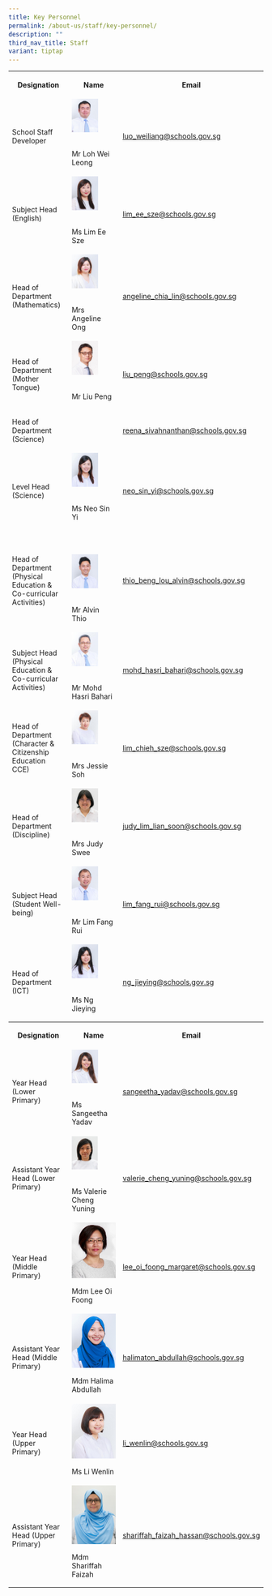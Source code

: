 ```yaml
---
title: Key Personnel
permalink: /about-us/staff/key-personnel/
description: ""
third_nav_title: Staff
variant: tiptap
---
```

<table><tbody><tr><th rowspan="1" colspan="1"><p><strong>Designation</strong></p></th><th rowspan="1" colspan="1"><p><strong>Name</strong></p></th><th rowspan="1" colspan="1"><p><strong>Email</strong></p></th></tr><tr><td rowspan="1" colspan="1"><p>School Staff Developer</p></td><td rowspan="1" colspan="1"><div class="isomer-image-wrapper"><img style="width:60%" height="auto" width="100%" alt="lohweileong" src="/images/lohweileong.jpeg"></div><p><br>Mr Loh Wei Leong</p></td><td rowspan="1" colspan="1"><p><a href="https://www.bedokgreenpri.moe.edu.sg/about-us/staff/key-personnel/loh_wei_leong@schools.gov.sg" rel="noopener noreferrer nofollow" target="_blank"><u>luo_weiliang@schools.gov.sg</u></a></p></td></tr><tr><td rowspan="1" colspan="1"><p>Subject Head (English)</p></td><td rowspan="1" colspan="1"><div class="isomer-image-wrapper"><img style="width:60%" height="auto" width="100%" alt="keypersonnel3" src="/images/Key%20Personnel%201/keypersonnel3.jpg"></div><p><br>Ms Lim Ee Sze<br></p></td><td rowspan="1" colspan="1"><p><a href="https://www.bedokgreenpri.moe.edu.sg/about-us/staff/key-personnel/lim_ee_sze@schools.gov.sg" rel="noopener noreferrer nofollow" target="_blank"><u>lim_ee_sze@schools.gov.sg</u></a></p></td></tr><tr><td rowspan="1" colspan="1"><p>Head of Department (Mathematics)</p></td><td rowspan="1" colspan="1"><div class="isomer-image-wrapper"><img style="width:60%" height="auto" width="100%" alt="keypersonnel4" src="/images/Key%20Personnel%201/keypersonnel4.jpg"></div><p><br>Mrs Angeline Ong</p></td><td rowspan="1" colspan="1"><p><a href="https://www.bedokgreenpri.moe.edu.sg/about-us/staff/key-personnel/angeline_chia_lin@schools.gov.sg" rel="noopener noreferrer nofollow" target="_blank"><u>angeline_chia_lin@schools.gov.sg</u></a></p></td></tr><tr><td rowspan="1" colspan="1"><p>Head of Department (Mother Tongue)</p></td><td rowspan="1" colspan="1"><div class="isomer-image-wrapper"><img style="width:60%" height="auto" width="100%" alt="keypersonnel5" src="/images/Key%20Personnel%201/keypersonnel5.jpg"></div><p><br>Mr Liu Peng<br></p></td><td rowspan="1" colspan="1"><p><a href="https://www.bedokgreenpri.moe.edu.sg/about-us/staff/key-personnel/liu_peng@schools.gov.sg" rel="noopener noreferrer nofollow" target="_blank"><u>liu_peng@schools.gov.sg</u></a></p></td></tr><tr><td rowspan="1" colspan="1"><p>Head of Department (Science)</p></td><td rowspan="1" colspan="1"><p></p></td><td rowspan="1" colspan="1"><p><a href="mailto:reena_sivahnanthan@schools.gov.sg" rel="noopener noreferrer nofollow" target="_blank">reena_sivahnanthan@schools.gov.sg</a></p></td></tr><tr><td rowspan="1" colspan="1"><p>Level Head (Science)</p></td><td rowspan="1" colspan="1"><div class="isomer-image-wrapper"><img style="width:60%" height="auto" width="100%" alt="keypersonnel8" src="/images/Key%20Personnel%201/keypersonnel8.jpg"></div><p><br>Ms Neo Sin Yi</p></td><td rowspan="1" colspan="1"><p><a href="https://www.bedokgreenpri.moe.edu.sg/about-us/staff/key-personnel/neo_sin_yi@schools.gov.sg" rel="noopener noreferrer nofollow" target="_blank"><u>neo_sin_yi@schools.gov.sg</u></a></p></td></tr><tr><td rowspan="1" colspan="1"><p>Head of Department (Physical Education &amp; Co-curricular Activities)</p></td><td rowspan="1" colspan="1"><p><br></p><div class="isomer-image-wrapper"><img style="width:60%" height="auto" width="100%" alt="keypersonnel10" src="/images/Key%20Personnel%201/keypersonnel10.jpg"></div><p><br>Mr Alvin Thio</p></td><td rowspan="1" colspan="1"><p><a href="https://www.bedokgreenpri.moe.edu.sg/about-us/staff/key-personnel/thio_beng_lou_alvin@schools.gov.sg" rel="noopener noreferrer nofollow" target="_blank"><u>thio_beng_lou_alvin@schools.gov.sg</u></a></p></td></tr><tr><td rowspan="1" colspan="1"><p>Subject Head (Physical Education &amp; Co-curricular Activities)</p></td><td rowspan="1" colspan="1"><div class="isomer-image-wrapper"><img style="width:60%" height="auto" width="100%" alt="keypersonnel9" src="/images/Key%20Personnel%201/keypersonnel9.jpg"></div><p><br>Mr Mohd Hasri Bahari</p></td><td rowspan="1" colspan="1"><p><a href="https://www.bedokgreenpri.moe.edu.sg/about-us/staff/key-personnel/mohd_hasri_bahari@schools.gov.sg" rel="noopener noreferrer nofollow" target="_blank"><u>mohd_hasri_bahari@schools.gov.sg</u></a></p></td></tr><tr><td rowspan="1" colspan="1"><p>Head of Department (Character &amp; Citizenship Education CCE)</p></td><td rowspan="1" colspan="1"><div class="isomer-image-wrapper"><img style="width:60%" height="auto" width="100%" alt="keypersonnel11" src="/images/Key%20Personnel%201/keypersonnel11.jpg"></div><p><br>Mrs Jessie Soh</p></td><td rowspan="1" colspan="1"><p><a href="https://www.bedokgreenpri.moe.edu.sg/about-us/staff/key-personnel/lim_chieh_sze@schools.gov.sg" rel="noopener noreferrer nofollow" target="_blank"><u>lim_chieh_sze@schools.gov.sg</u></a></p></td></tr><tr><td rowspan="1" colspan="1"><p>Head of Department (Discipline)</p></td><td rowspan="1" colspan="1"><div class="isomer-image-wrapper"><img style="width:60%" height="auto" width="100%" alt="keypersonnel12" src="/images/Key%20Personnel%201/keypersonnel12.jpg"></div><p><br>Mrs Judy Swee</p></td><td rowspan="1" colspan="1"><p><a href="https://www.bedokgreenpri.moe.edu.sg/about-us/staff/key-personnel/judy_lim_lian_soon@schools.gov.sg" rel="noopener noreferrer nofollow" target="_blank"><u>judy_lim_lian_soon@schools.gov.sg</u></a></p></td></tr><tr><td rowspan="1" colspan="1"><p>Subject Head (Student Well-being)</p></td><td rowspan="1" colspan="1"><div class="isomer-image-wrapper"><img style="width:60%" height="auto" width="100%" alt="keypersonnel13" src="/images/Key%20Personnel%201/keypersonnel13.jpg"></div><p><br>Mr Lim Fang Rui</p></td><td rowspan="1" colspan="1"><p><a href="https://www.bedokgreenpri.moe.edu.sg/about-us/staff/key-personnel/lim_fang_rui@schools.gov.sg" rel="noopener noreferrer nofollow" target="_blank"><u>lim_fang_rui@schools.gov.sg</u></a></p></td></tr><tr><td rowspan="1" colspan="1"><p>Head of Department (ICT)</p></td><td rowspan="1" colspan="1"><div class="isomer-image-wrapper"><img style="width:60%" height="auto" width="100%" alt="keypersonnel14" src="/images/Key%20Personnel%201/keypersonnel14.jpg"></div><p><br>Ms Ng Jieying</p></td><td rowspan="1" colspan="1"><p><a href="https://www.bedokgreenpri.moe.edu.sg/about-us/staff/key-personnel/ng_jieying@schools.gov.sg" rel="noopener noreferrer nofollow" target="_blank"><u>ng_jieying@schools.gov.sg</u></a></p></td></tr><tr><th rowspan="1" colspan="1"><p><strong>Designation</strong></p></th><th rowspan="1" colspan="1"><p><strong>Name</strong></p></th><th rowspan="1" colspan="1"><p><strong>Email</strong></p></th></tr><tr><td rowspan="1" colspan="1"><p>Year Head (Lower Primary)</p></td><td rowspan="1" colspan="1"><div class="isomer-image-wrapper"><img style="width:60%" height="auto" width="100%" alt="keypersonnel2" src="/images/Key%20Personnel%201/keypersonnel2.jpg"></div><p><br>Ms Sangeetha Yadav</p></td><td rowspan="1" colspan="1"><p><a href="https://www.bedokgreenpri.moe.edu.sg/about-us/staff/key-personnel/sangeetha_yadav@schools.gov.sg" rel="noopener noreferrer nofollow" target="_blank"><u>sangeetha_yadav@schools.gov.sg</u></a></p></td></tr><tr><td rowspan="1" colspan="1"><p>Assistant Year Head (Lower Primary)</p></td><td rowspan="1" colspan="1"><div class="isomer-image-wrapper"><img style="width:60%" height="auto" width="100%" src="/images/valariecheng.jpg"></div><p><br>Ms Valerie Cheng Yuning</p></td><td rowspan="1" colspan="1"><p><u>valerie_cheng_yuning@schools.gov.sg</u></p></td></tr><tr><td rowspan="1" colspan="1"><p>Year Head (Middle Primary)</p></td><td rowspan="1" colspan="1"><div class="isomer-image-wrapper"><img style="width: 100%" height="auto" width="100%" alt="" src="/images/foongmargaret.jpeg"></div><p></p><p>Mdm Lee Oi Foong</p></td><td rowspan="1" colspan="1"><p><a href="lee_oi_foong_margaret@schools.gov.sg" rel="noopener noreferrer nofollow" target="_blank">lee_oi_foong_margaret@schools.gov.sg</a></p></td></tr><tr><td rowspan="1" colspan="1"><p>Assistant Year Head (Middle Primary)</p></td><td rowspan="1" colspan="1"><div class="isomer-image-wrapper"><img style="width: 100%" height="auto" width="100%" alt="" src="/images/mdmhalimaton.jpeg"></div><p></p><p>Mdm Halima Abdullah</p></td><td rowspan="1" colspan="1"><p><a href="https://www.bedokgreenpri.moe.edu.sg/about-us/staff/key-personnel/halimaton_abdullah@schools.gov.sg" rel="noopener noreferrer nofollow" target="_blank"><u>halimaton_abdullah@schools.gov.sg</u></a></p></td></tr><tr><td rowspan="1" colspan="1"><p>Year Head (Upper Primary)</p></td><td rowspan="1" colspan="1"><div class="isomer-image-wrapper"><img style="width: 100%" height="auto" width="100%" alt="" src="/images/103) MS LI WENLIN.jpeg"></div><p></p><p>Ms Li Wenlin</p></td><td rowspan="1" colspan="1"><p><a href="li_wenlin@schools.gov.sg" rel="noopener noreferrer nofollow" target="_blank">li_wenlin@schools.gov.sg</a></p></td></tr><tr><td rowspan="1" colspan="1"><p>Assistant Year Head (Upper Primary)</p></td><td rowspan="1" colspan="1"><div class="isomer-image-wrapper"><img style="width: 100%" height="auto" width="100%" alt="" src="/images/Sharifah Faiiza.jpeg"></div><p></p><p>Mdm Shariffah Faizah</p></td><td rowspan="1" colspan="1"><p><a href="https://www.bedokgreenpri.moe.edu.sg/about-us/staff/key-personnel/shariffah_faizah_hassan@schools.gov.sg" rel="noopener noreferrer nofollow" target="_blank"><u>shariffah_faizah_hassan@schools.gov.sg</u></a></p></td></tr></tbody></table><p></p>